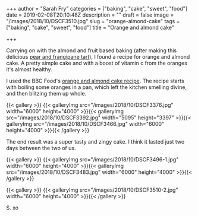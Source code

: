+++
author = "Sarah Fry"
categories = ["baking", "cake", "sweet", "food"]
date = 2019-02-08T20:10:48Z
description = ""
draft = false
image = "/images/2018/10/DSCF3510.jpg"
slug = "orange-almond-cake"
tags = ["baking", "cake", "sweet", "food"]
title = "Orange and almond cake"

+++


Carrying on with the almond and fruit based baking (after making this delicious [pear and frangipane tart](https://yayfryday.com/pear-and-frangipane-tart/)), I found a recipe for orange and almond cake. A pretty simple cake and with a boost of vitamin c from the oranges it's almost healthy.

I used the BBC Food's [orange and almond cake recipe](https://www.bbc.com/food/recipes/orangecake_83870). The recipe starts with boiling some oranges in a pan, which left the kitchen smelling divine, and then blitzing them up whole.

{{< gallery >}}
{{< galleryImg  src="/images/2018/10/DSCF3376.jpg" width="6000" height="4000" >}}{{< galleryImg  src="/images/2018/10/DSCF3392.jpg" width="5095" height="3397" >}}{{< galleryImg  src="/images/2018/10/DSCF3466.jpg" width="6000" height="4000" >}}{{< /gallery >}}

The end result was a super tasty and zingy cake. I think it lasted just two days between the two of us.

{{< gallery >}}
{{< galleryImg  src="/images/2018/10/DSCF3496-1.jpg" width="6000" height="4000" >}}{{< galleryImg  src="/images/2018/10/DSCF3483.jpg" width="6000" height="4000" >}}{{< /gallery >}}

{{< gallery >}}
{{< galleryImg  src="/images/2018/10/DSCF3510-2.jpg" width="6000" height="4000" >}}{{< /gallery >}}

S. xo

